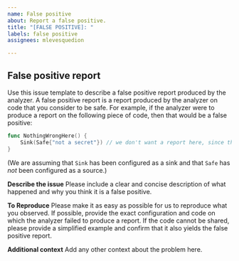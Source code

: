 ```yaml
---
name: False positive
about: Report a false positive.
title: "[FALSE POSITIVE]: "
labels: false positive
assignees: mlevesquedion

---
```


## False positive report

Use this issue template to describe a false positive report produced by the analyzer. A false positive report is a report produced by the analyzer on code that you consider to be safe. For example, if the analyzer were to produce a report on the following piece of code, then that would be a false positive:

```go
func NothingWrongHere() {
    Sink(Safe{"not a secret"}) // we don't want a report here, since the value that reached the sink is not sensitive
}
```
(We are assuming that `Sink` has been configured as a sink and that `Safe` has *not* been configured as a source.)

**Describe the issue**
Please include a clear and concise description of what happened and why you think it is a false positive.

**To Reproduce**
Please make it as easy as possible for us to reproduce what you observed. If possible, provide the exact configuration and code on which the analyzer failed to produce a report. If the code cannot be shared, please provide a simplified example and confirm that it also yields the false positive report.

**Additional context**
Add any other context about the problem here.
